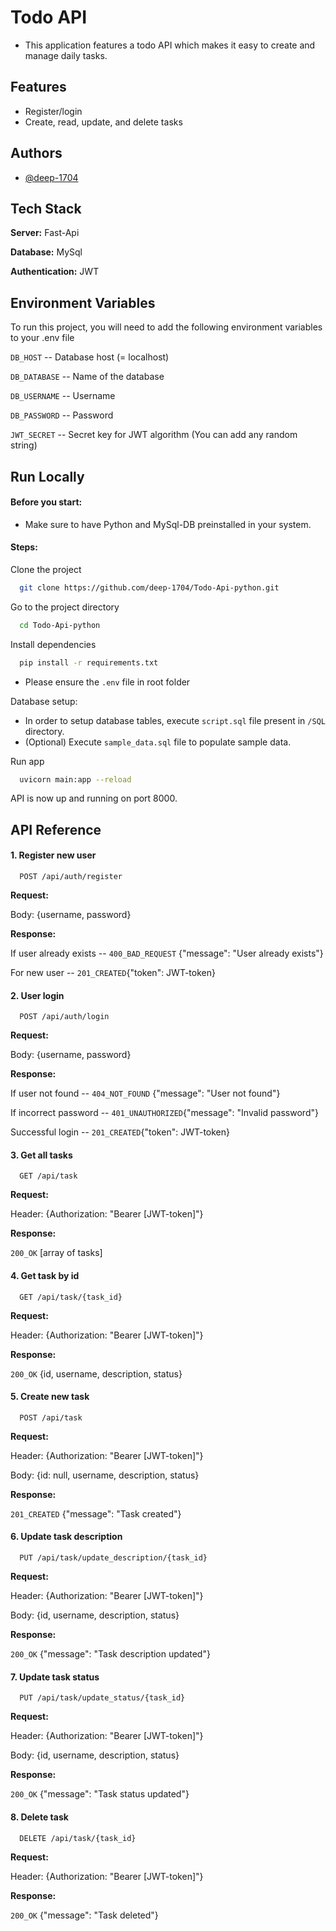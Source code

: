 # Todo API

* This application features a todo API which makes it easy to create and manage daily tasks.

## Features

- Register/login
- Create, read, update, and delete tasks

## Authors

- [@deep-1704](https://github.com/deep-1704)

## Tech Stack

**Server:** Fast-Api

**Database:** MySql

**Authentication:** JWT

## Environment Variables

To run this project, you will need to add the following environment variables to your .env file

`DB_HOST` -- Database host (= localhost)

`DB_DATABASE` -- Name of the database

`DB_USERNAME` -- Username

`DB_PASSWORD` -- Password

`JWT_SECRET` -- Secret key for JWT algorithm (You can add any random string)

## Run Locally

#### Before you start:

- Make sure to have Python and MySql-DB preinstalled in your system.

#### Steps:

Clone the project

```bash
  git clone https://github.com/deep-1704/Todo-Api-python.git
```

Go to the project directory

```bash
  cd Todo-Api-python
```

Install dependencies

```bash
  pip install -r requirements.txt
```

- Please ensure the `.env` file in root folder

Database setup:

- In order to setup database tables, execute `script.sql` file present in `/SQL` directory.
- (Optional) Execute `sample_data.sql` file to populate sample data.

Run app

```bash
  uvicorn main:app --reload
```

API is now up and running on port 8000.

## API Reference

#### 1. Register new user

```http
  POST /api/auth/register
```

**Request:**

Body: {username, password}

**Response:**

If user already exists -- `400_BAD_REQUEST` {"message": "User already exists"}

For new user -- `201_CREATED`{"token": JWT-token}

#### 2. User login

```http
  POST /api/auth/login
```

**Request:**

Body: {username, password}

**Response:**

If user not found -- `404_NOT_FOUND` {"message": "User not found"}

If incorrect password -- `401_UNAUTHORIZED`{"message": "Invalid password"}

Successful login -- `201_CREATED`{"token": JWT-token}

#### 3. Get all tasks

```http
  GET /api/task
```

**Request:**

Header: {Authorization: "Bearer [JWT-token]"}

**Response:**

`200_OK` [array of tasks]

#### 4. Get task by id

```http
  GET /api/task/{task_id}
```

**Request:**

Header: {Authorization: "Bearer [JWT-token]"}

**Response:**

`200_OK` {id, username, description, status}

#### 5. Create new task

```http
  POST /api/task
```

**Request:**

Header: {Authorization: "Bearer [JWT-token]"}

Body: {id: null, username, description, status}

**Response:**

`201_CREATED` {"message": "Task created"}

#### 6. Update task description

```http
  PUT /api/task/update_description/{task_id}
```

**Request:**

Header: {Authorization: "Bearer [JWT-token]"}

Body: {id, username, description, status}

**Response:**

`200_OK` {"message": "Task description updated"}

#### 7. Update task status

```http
  PUT /api/task/update_status/{task_id}
```

**Request:**

Header: {Authorization: "Bearer [JWT-token]"}

Body: {id, username, description, status}

**Response:**

`200_OK` {"message": "Task status updated"}

#### 8. Delete task

```http
  DELETE /api/task/{task_id}
```

**Request:**

Header: {Authorization: "Bearer [JWT-token]"}

**Response:**

`200_OK` {"message": "Task deleted"}
